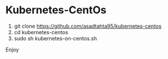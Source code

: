 # Kubernetes-CentOs
1. git clone https://github.com/asadtahta95/kubernetes-centos
2. cd kubernetes-centos
3. sudo sh kubernetes-on-centos.sh

Enjoy
